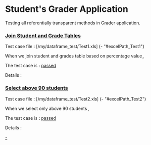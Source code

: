 # Student's Grader Application 
Testing all referentially transparent methods in Grader application.

### [Join Student and Grade Tables ](- "Test1")

Test case file : [/my/dataframe_test/Test1.xls] (- "#excelPath_Test1")

When we join student and grades table based on percentage value[ ](- "#result1 = runTest1(#excelPath_Test1)"),

The test case is : [passed](- "?=#result1.outcome")

Details : [ ](- "c:echo=#result1.details")


### [Select above 90 students ](- "Test2")

Test case file : [/my/dataframe_test/Test2.xls] (- "#excelPath_Test2")

When we select only above 90 students [ ](- "#result2 = runTest2(#excelPath_Test2)"),

The test case is : [passed](- "?=#result2.outcome")

Details : [ ](- "c:echo=#result2.details")

[-](- "cx:embed=getData1()")
